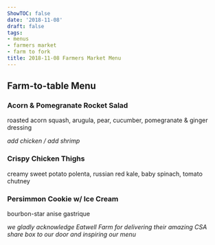 ```yaml
---
ShowTOC: false
date: '2018-11-08'
draft: false
tags:
- menus
- farmers market
- farm to fork
title: 2018-11-08 Farmers Market Menu
---
```


## Farm\-to\-table Menu

### Acorn & Pomegranate Rocket Salad

roasted acorn squash, arugula, pear, cucumber,
pomegranate & ginger dressing

*add chicken / add shrimp*

### Crispy Chicken Thighs

creamy sweet potato polenta, russian red kale,
baby spinach, tomato chutney

### Persimmon Cookie w/ Ice Cream

bourbon\-star anise gastrique


*we gladly acknowledge Eatwell Farm for delivering their*
*amazing CSA share box to our door and inspiring our menu*
